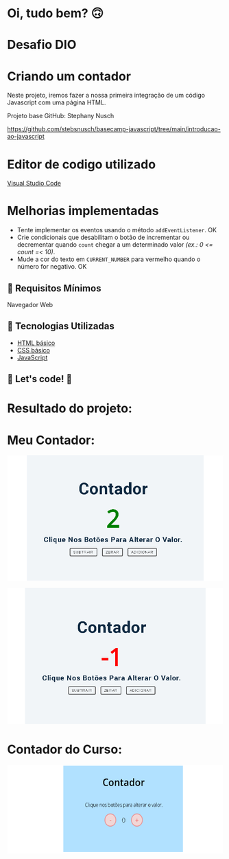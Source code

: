
# Oi, tudo bem? 🙃

# Desafio DIO
# Criando um contador

Neste projeto, iremos fazer a nossa primeira integração de um código Javascript com uma página HTML.

Projeto base GitHub: Stephany Nusch

https://github.com/stebsnusch/basecamp-javascript/tree/main/introducao-ao-javascript

# Editor de codigo utilizado
[Visual Studio Code](https://code.visualstudio.com/)

# Melhorias implementadas

- Tente implementar os eventos usando o método `addEventListener`. OK 
- Crie condicionais que desabilitam o botão de incrementar ou decrementar quando `count` chegar a um determinado valor *(ex.: 0 <= count =< 10)*.
- Mude a cor do texto em `CURRENT_NUMBER` para vermelho quando o número for negativo. OK

## :seedling: Requisitos Mínimos

Navegador Web
## :rocket: Tecnologias Utilizadas 

* [HTML básico](https://www.w3schools.com/html/)
* [CSS básico](https://developer.mozilla.org/pt-BR/docs/Web/CSS)
* [JavaScript](https://developer.mozilla.org/pt-BR/docs/Web/JavaScript)

## 🚀 Let's code! 🚀

# Resultado do projeto:

# Meu Contador:

<p align="center">
  <img src="https://github.com/efcunha/contador-dio/blob/main/img/Positivo.png" width="600" heigth="600">
</p>

<p align="center">
  <img src="https://github.com/efcunha/contador-dio/blob/main/img/negativo.png" width="600" heigth="600">
</p>

# Contador do Curso:

<p align="center">
  <img src="https://github.com/efcunha/contador-dio/blob/main/img/Curso.png" width="600" heigth="600">
</p>